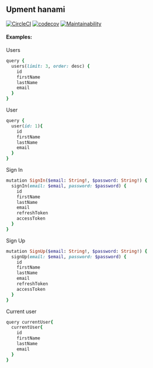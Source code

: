 Upment hanami
-----------------------

[![CircleCI](https://img.shields.io/circleci/project/github/RedSparr0w/node-csgo-parser.svg)](https://circleci.com/gh/AlexanderMint/upment-hanami/tree/master.svg?style=svg)
[![codecov](https://codecov.io/gh/AlexanderMint/upment-hanami/branch/master/graph/badge.svg)](https://codecov.io/gh/AlexanderMint/upment-hanami)
[![Maintainability](https://api.codeclimate.com/v1/badges/ab52a4ce83314aaec550/maintainability)](https://codeclimate.com/github/AlexanderMint/upment-hanami/maintainability)

#### Examples:

Users

``` ruby
query {
  users(limit: 3, order: desc) {
    id
    firstName
    lastName
    email
  }
}  
```

User

``` ruby
query {
  user(id: 1){
    id
    firstName
    lastName
    email
  }
}
```

Sign In

``` ruby
mutation SignIn($email: String!, $password: String!) {
  signIn(email: $email, password: $password) {
    id
    firstName
    lastName
    email
    refreshToken
    accessToken
  }
}
```

Sign Up

``` ruby
mutation SignUp($email: String!, $password: String!) {
  signUp(email: $email, password: $password) {
    id
    firstName
    lastName
    email
    refreshToken
    accessToken
  }
}
```

Current user

``` ruby
query currentUser{
  currentUser{
    id
    firstName
    lastName
    email
  }
}
```
